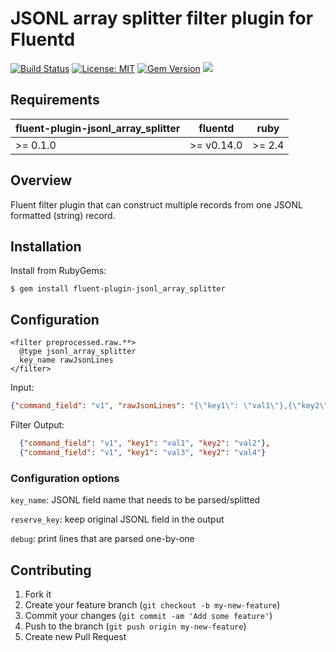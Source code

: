 # JSONL array splitter filter plugin for Fluentd

[![Build Status](https://travis-ci.org/oleewere/fluent-plugin-jsonl_array_splitter.svg?branch=master)](https://travis-ci.org/oleewere/fluent-plugin-jsonl_array_splitter)
[![License: MIT](https://img.shields.io/badge/License-MIT-yellow.svg)](https://opensource.org/licenses/MIT)
[![Gem Version](https://badge.fury.io/rb/fluent-plugin-jsonl_array_splitter.svg)](http://badge.fury.io/rb/fluent-plugin-jsonl_array_splitter)
![](https://ruby-gem-downloads-badge.herokuapp.com/fluent-plugin-jsonl_array_splitter?extension=png)

## Requirements

| fluent-plugin-jsonl_array_splitter | fluentd | ruby |
|------------------------|---------|------|
| >= 0.1.0 | >= v0.14.0 | >= 2.4 |

## Overview

Fluent filter plugin that can construct multiple records from one JSONL formatted (string) record.

## Installation

Install from RubyGems:
```
$ gem install fluent-plugin-jsonl_array_splitter
```

## Configuration

```
<filter preprocessed.raw.**>
  @type jsonl_array_splitter
  key_name rawJsonLines
</filter>
```

Input:

```json
{"command_field": "v1", "rawJsonLines": "{\"key1\": \"val1\"},{\"key2\": \"val2\"}\n{\"key1\": \"val3\"},{\"key2\": \"val4\"}"}
```

Filter Output:

```json
  {"command_field": "v1", "key1": "val1", "key2": "val2"},
  {"command_field": "v1", "key1": "val3", "key2": "val4"}
```

### Configuration options

`key_name`: JSONL field name that needs to be parsed/splitted

`reserve_key`: keep original JSONL field in the output

`debug`: print lines that are parsed one-by-one

## Contributing

1. Fork it
2. Create your feature branch (`git checkout -b my-new-feature`)
3. Commit your changes (`git commit -am 'Add some feature'`)
4. Push to the branch (`git push origin my-new-feature`)
5. Create new Pull Request
